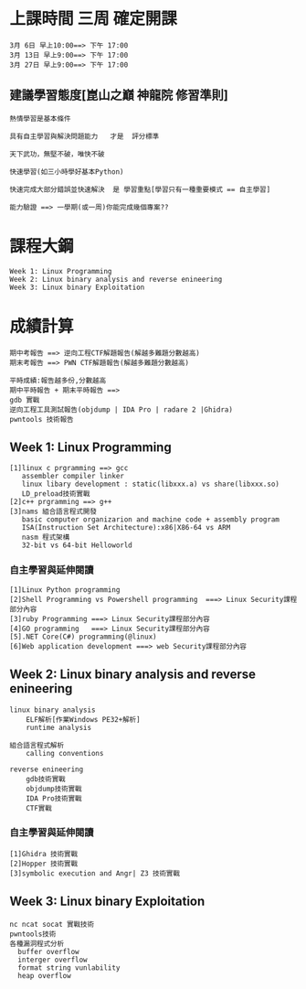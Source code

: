 # 上課時間 三周  確定開課
```
3月 6日 早上10:00==> 下午 17:00
3月 13日 早上9:00==> 下午 17:00
3月 27日 早上9:00==> 下午 17:00
```
## 建議學習態度[崑山之巔 神龍院 修習準則]
```
熱情學習是基本條件

具有自主學習與解決問題能力   才是  評分標準
```
```
天下武功，無堅不破，唯快不破

快速學習(如三小時學好基本Python)

快速完成大部分錯誤並快速解決  是 學習重點[學習只有一種重要模式 == 自主學習]

能力驗證 ==> 一學期(或一周)你能完成幾個專案??
```
# 課程大鋼
```
Week 1: Linux Programming
Week 2: Linux binary analysis and reverse enineering
Week 3: Linux binary Exploitation 
```
# 成績計算
```
期中考報告 ==> 逆向工程CTF解題報告(解越多難題分數越高)
期末考報告 ==> PWN CTF解題報告(解越多難題分數越高)

平時成績:報告越多份,分數越高
期中平時報告 + 期末平時報告 ==> 
gdb 實戰
逆向工程工具測試報告(objdump | IDA Pro | radare 2 |Ghidra)
pwntools 技術報告
```

## Week 1: Linux Programming
```
[1]linux c prgramming ==> gcc
   assembler compiler linker
   linux libary development : static(libxxx.a) vs share(libxxx.so)
   LD_preload技術實戰
[2]c++ prgramming ==> g++
[3]nams 組合語言程式開發
   basic computer organizarion and machine code + assembly program
   ISA(Instruction Set Architecture):x86|X86-64 vs ARM
   nasm 程式架構
   32-bit vs 64-bit Helloworld
```
### 自主學習與延伸閱讀
```
[1]Linux Python programming 
[2]Shell Programming vs Powershell programming  ===> Linux Security課程部分內容
[3]ruby Programming ===> Linux Security課程部分內容
[4]GO programming   ===> Linux Security課程部分內容
[5].NET Core(C#) programming(@linux)
[6]Web application development ===> web Security課程部分內容
```

## Week 2: Linux binary analysis and reverse enineering
```
linux binary analysis
    ELF解析[作業Windows PE32+解析]
    runtime analysis
```
```
組合語言程式解析
    calling conventions

reverse enineering
    gdb技術實戰
    objdump技術實戰
    IDA Pro技術實戰
    CTF實戰
```
### 自主學習與延伸閱讀
```
[1]Ghidra 技術實戰
[2]Hopper 技術實戰
[3]symbolic execution and Angr| Z3 技術實戰
```
## Week 3: Linux binary  Exploitation 
```
nc ncat socat 實戰技術
pwntools技術
各種漏洞程式分析
  buffer overflow 
  interger overflow
  format string vunlability 
  heap overflow
```
